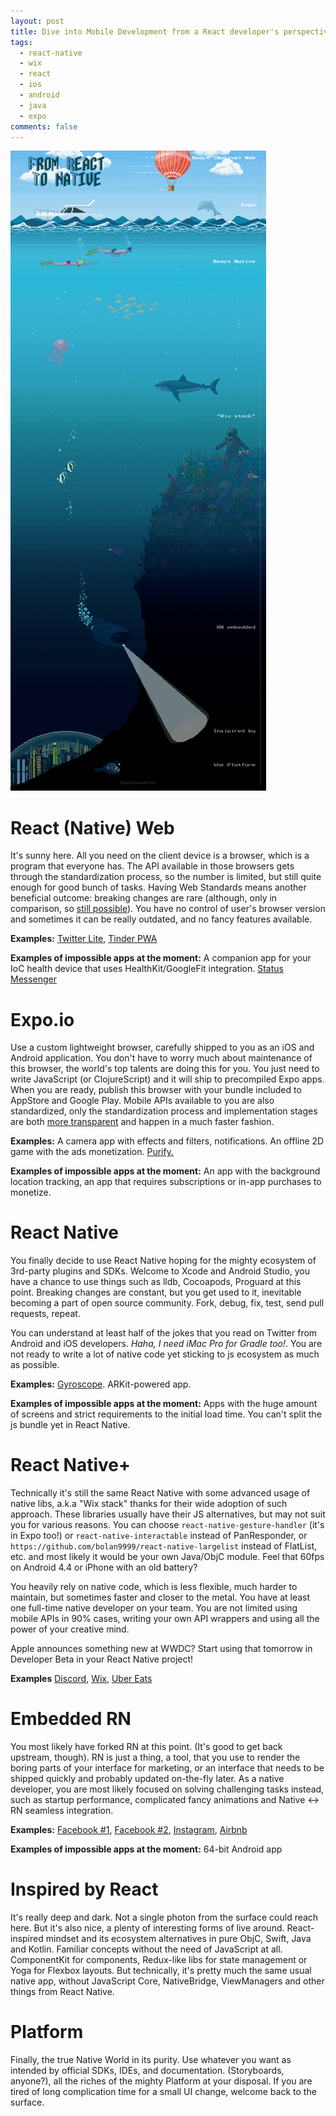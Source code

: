 ```yaml
---
layout: post
title: Dive into Mobile Development from a React developer's perspective
tags:
  - react-native
  - wix
  - react
  - ios
  - android
  - java
  - expo
comments: false
---
```


![From React Web to Native](/images/2018/FromReactToNative.png)

# React (Native) Web

It's sunny here. All you need on the client device is a browser, which is a program that everyone has. The API available in those browsers gets through the standardization process, so the number is limited, but still quite enough for good bunch of tasks. Having Web Standards means another beneficial outcome: breaking changes are rare (although, only in comparison, so [still possible](http://tonsky.me/blog/chrome-intervention)). You have no control of user's browser version and sometimes it can be really outdated, and no fancy features available.

**Examples:** [Twitter Lite](https://mobile.twitter.com/), [Tinder PWA](https://tinder.com/)

**Examples of impossible apps at the moment:** A companion app for your IoC health device that uses HealthKit/GoogleFit integration. [Status Messenger](https://status.im)

# Expo.io

Use a custom lightweight browser, carefully shipped to you as an iOS and Android application. You don't have to worry much about maintenance of this browser, the world's top talents are doing this for you. You just need to write JavaScript (or ClojureScript) and it will ship to precompiled Expo apps. When you are ready, publish this browser with your bundle included to AppStore and Google Play. Mobile APIs available to you are also standardized, only the standardization process and implementation stages are both [more transparent](https://expo.canny.io/) and happen in a much faster fashion.

**Examples:** A camera app with effects and filters, notifications. An offline 2D game with the ads monetization. [Purify.](https://blog.expo.io/featured-pipefy-for-ios-and-android-24231723912b)

**Examples of impossible apps at the moment:** An app with the background location tracking, an app that requires subscriptions or in-app purchases to monetize.

# React Native

You finally decide to use React Native hoping for the mighty ecosystem of 3rd-party plugins and SDKs. Welcome to Xcode and Android Studio, you have a chance to use things such as lldb, Cocoapods, Proguard at this point. Breaking changes are constant, but you get used to it, inevitable becoming a part of open source community. Fork, debug, fix, test, send pull requests, repeat.

You can understand at least half of the jokes that you read on Twitter from Android and iOS developers. _Haha, I need iMac Pro for Gradle too!_. You are not ready to write a lot of native code yet sticking to js ecosystem as much as possible.

**Examples:** [Gyroscope](https://itunes.apple.com/app/apple-store/id1104085053?mt=8). ARKit-powered app.

**Examples of impossible apps at the moment:** Apps with the huge amount of screens and strict requirements to the initial load time. You can't split the js bundle yet in React Native.

# React Native+

Technically it's still the same React Native with some advanced usage of native libs, a.k.a "Wix stack" thanks for their wide adoption of such approach. These libraries usually have their JS alternatives, but may not suit you for various reasons. You can choose `react-native-gesture-handler` (it's in Expo too!) or `react-native-interactable` instead of PanResponder, or `https://github.com/bolan9999/react-native-largelist` instead of FlatList, etc. and most likely it would be your own Java/ObjC module. Feel that 60fps on Android 4.4 or iPhone with an old battery?

You heavily rely on native code, which is less flexible, much harder to maintain, but sometimes faster and closer to the metal. You have at least one full-time native developer on your team. You are not limited using mobile APIs in 90% cases, writing your own API wrappers and using all the power of your creative mind.

Apple announces something new at WWDC? Start using that tomorrow in Developer Beta in your React Native project!

**Examples** [Discord](https://blog.discordapp.com/using-react-native-one-year-later-91fd5e949933), [Wix](https://www.youtube.com/watch?v=abSNo2P9mMM), [Uber Eats](https://eng.uber.com/ubereats-react-native/)

# Embedded RN

You most likely have forked RN at this point. (It's good to get back upstream, though). RN is just a thing, a tool, that you use to render the boring parts of your interface for marketing, or an interface that needs to be shipped quickly and probably updated on-the-fly later. As a native developer, you are most likely focused on solving challenging tasks instead, such as startup performance, complicated fancy animations and Native <-> RN seamless integration.

**Examples:** [Facebook #1](https://code.facebook.com/posts/895897210527114/dive-into-react-native-performance/), [Facebook #2](https://www.youtube.com/watch?v=QOAoLF6FV7A), [Instagram](https://engineering.instagram.com/react-native-at-instagram-dd828a9a90c7), [Airbnb](https://www.youtube.com/watch?v=8qCociUB6aQ)

**Examples of impossible apps at the moment:** 64-bit Android app

# Inspired by React

It's really deep and dark. Not a single photon from the surface could reach here. But it's also nice, a plenty of interesting forms of live around. React-inspired mindset and its ecosystem alternatives in pure ObjC, Swift, Java and Kotlin. Familiar concepts without the need of JavaScript at all. ComponentKit for components, Redux-like libs for state management or Yoga for Flexbox layouts. But technically, it's pretty much the same usual native app, without JavaScript Core, NativeBridge, ViewManagers and other things from React Native.

# Platform

Finally, the true Native World in its purity. Use whatever you want as intended by official SDKs, IDEs, and documentation. (Storyboards, anyone?), all the riches of the mighty Platform at your disposal. If you are tired of long complication time for a small UI change, welcome back to the surface.
